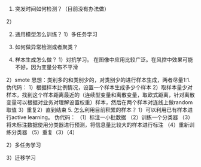 1. 突发时间如何检测？（目前没有办法做）

2）

2. 通用模型怎么训练？
1）多任务学习


3. 如何做异常检测或者聚类？



4. 样本生成怎么做？
1）对抗学习。 在图像中应用比较广泛。在风控中效果可能不好，因为变量分布不平滑

2）smote
   思想：类别多的和类别少的，对类别少的进行样本生成，两者尽量1:1.
        伪代码：
        1）根据样本比例情况，设置一个样本生成多少个样本
        2）取样本量少对样本，找到这个样本距离最近的（连续型变量和离散变量，取欧式距离，针对离散变量可以根据对业务对理解设置权重）样本，然后在两个样本对连线上做random取值
        3）重复2）直到结束
5. 怎么利用目前积累的样本？
1）可以利用已有样本进行active learning。
   伪代码：
   （1）标注一小批数据
   （2）训练一个分类器
   （3）将未标注数据使用分类器进行预测，将信息量比较大的样本进行标注
   （4）重新训练分类器
   （5）重复（3）（4）

2）多任务学习


3）迁移学习
